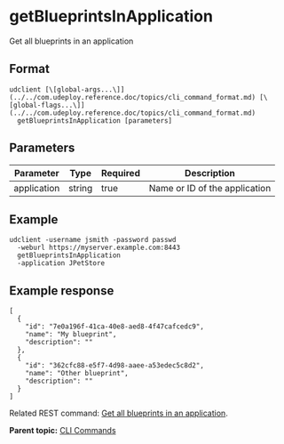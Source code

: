 # getBlueprintsInApplication

Get all blueprints in an application

## Format

```
udclient [\[global-args...\]](../../com.udeploy.reference.doc/topics/cli_command_format.md) [\[global-flags...\]](../../com.udeploy.reference.doc/topics/cli_command_format.md)
  getBlueprintsInApplication [parameters]
```

## Parameters

|Parameter|Type|Required|Description|
|---------|----|--------|-----------|
|application|string|true|Name or ID of the application|

## Example

```
udclient -username jsmith -password passwd 
  -weburl https://myserver.example.com:8443
  getBlueprintsInApplication
  -application JPetStore
```

## Example response

```
[
  {
    "id": "7e0a196f-41ca-40e8-aed8-4f47cafcedc9",
    "name": "My blueprint",
    "description": ""
  },
  {
    "id": "362cfc88-e5f7-4d98-aaee-a53edec5c8d2",
    "name": "Other blueprint",
    "description": ""
  }
]
```

Related REST command: [Get all blueprints in an application](rest_cli_application_blueprintsinapplication_get.md).

**Parent topic:** [CLI Commands](../../com.udeploy.reference.doc/topics/cli_commands.md)


